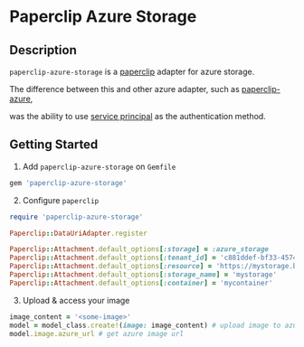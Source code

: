 # Paperclip Azure Storage
## Description
`paperclip-azure-storage` is a [paperclip](https://github.com/thoughtbot/paperclip) adapter for azure storage.

The difference between this and other azure adapter, such as [paperclip-azure](https://github.com/supportify/paperclip-azure),

was the ability to use [service principal](https://docs.microsoft.com/en-us/azure/active-directory/develop/app-objects-and-service-principals)
as the authentication method.

## Getting Started
1. Add `paperclip-azure-storage` on `Gemfile`
```ruby
gem 'paperclip-azure-storage'
```
2. Configure `paperclip`
```ruby
require 'paperclip-azure-storage'

Paperclip::DataUriAdapter.register

Paperclip::Attachment.default_options[:storage] = :azure_storage
Paperclip::Attachment.default_options[:tenant_id] = 'c881ddef-bf33-4574-a43b-1876a94c940a'
Paperclip::Attachment.default_options[:resource] = 'https://mystorage.blob.core.windows.net'
Paperclip::Attachment.default_options[:storage_name] = 'mystorage'
Paperclip::Attachment.default_options[:container] = 'mycontainer'
```
3. Upload & access your image
```ruby
image_content = '<some-image>'
model = model_class.create!(image: image_content) # upload image to azure
model.image.azure_url # get azure image url
```
